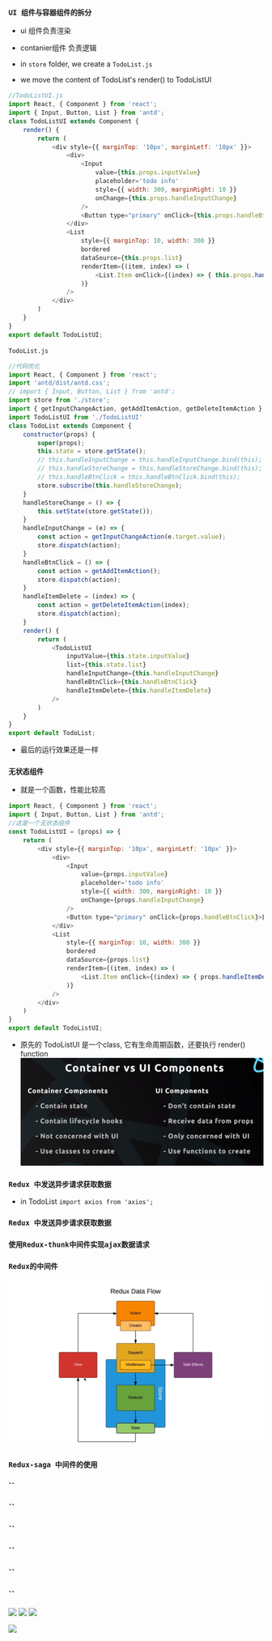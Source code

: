 ### `UI 组件与容器组件的拆分`

- ui 组件负责渲染
- contanier组件 负责逻辑

- in `store` folder, we create a `TodoList.js`
- we move the content of TodoList's render() to TodoListUI
```js
//TodoListUI.js
import React, { Component } from 'react';
import { Input, Button, List } from 'antd';
class TodoListUI extends Component {
    render() {
        return (
            <div style={{ marginTop: '10px', marginLetf: '10px' }}>
                <div>
                    <Input
                        value={this.props.inputValue}
                        placeholder='todo info'
                        style={{ width: 300, marginRight: 10 }}
                        onChange={this.props.handleInputChange}
                    />
                    <Button type="primary" onClick={this.props.handleBtnClick}>提交</Button>
                </div>
                <List
                    style={{ marginTop: 10, width: 300 }}
                    bordered
                    dataSource={this.props.list}
                    renderItem={(item, index) => (
                        <List.Item onClick={(index) => { this.props.handleItemDelete(index) }}>{item}</List.Item>
                    )}
                />
            </div>
        )
    }
}
export default TodoListUI;
```
`TodoList.js`
```js
//代码优化
import React, { Component } from 'react';
import 'antd/dist/antd.css';
// import { Input, Button, List } from 'antd';
import store from './store';
import { getInputChangeAction, getAddItemAction, getDeleteItemAction } from './store/actionCreators';
import TodoListUI from './TodoListUI'
class TodoList extends Component {
    constructor(props) {
        super(props);
        this.state = store.getState();
        // this.handleInputChange = this.handleInputChange.bind(this);
        // this.handleStoreChange = this.handleStoreChange.bind(this);
        // this.handleBtnClick = this.handleBtnClick.bind(this);
        store.subscribe(this.handleStoreChange);
    }
    handleStoreChange = () => {
        this.setState(store.getState());
    }
    handleInputChange = (e) => {
        const action = getInputChangeAction(e.target.value);
        store.dispatch(action);
    }
    handleBtnClick = () => {
        const action = getAddItemAction();
        store.dispatch(action);
    }
    handleItemDelete = (index) => {
        const action = getDeleteItemAction(index);
        store.dispatch(action);
    }
    render() {
        return (
            <TodoListUI
                inputValue={this.state.inputValue}
                list={this.state.list}
                handleInputChange={this.handleInputChange}
                handleBtnClick={this.handleBtnClick}
                handleItemDelete={this.handleItemDelete}
            />
        )
    }
}
export default TodoList;
```
- 最后的运行效果还是一样



### `无状态组件`
- 就是一个函数，性能比较高
```js
import React, { Component } from 'react';
import { Input, Button, List } from 'antd';
//这是一个无状态组件
const TodoListUI = (props) => {
    return (
        <div style={{ marginTop: '10px', marginLetf: '10px' }}>
            <div>
                <Input
                    value={props.inputValue}
                    placeholder='todo info'
                    style={{ width: 300, marginRight: 10 }}
                    onChange={props.handleInputChange}
                />
                <Button type="primary" onClick={props.handleBtnClick}>提交</Button>
            </div>
            <List
                style={{ marginTop: 10, width: 300 }}
                bordered
                dataSource={props.list}
                renderItem={(item, index) => (
                    <List.Item onClick={(index) => { props.handleItemDelete(index) }}>{item}</List.Item>
                )}
            />
        </div>
    )
}
export default TodoListUI;
```

- 原先的 TodoListUI 是一个class, 它有生命周期函数，还要执行 render() function
![](img/1.png)


### `Redux 中发送异步请求获取数据`

- in TodoList
`import axios from 'axios';`


### `Redux 中发送异步请求获取数据`









### `使用Redux-thunk中间件实现ajax数据请求`














### `Redux的中间件`
![](img/2.png)




### `Redux-saga 中间件的使用`





### ``
### ``
### ``
### ``
### ``
### ``



![](img/.png)
![](img/.png)
![](img/.png)


![](img/.gif)